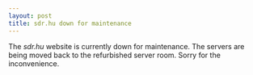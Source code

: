 ```yaml
---
layout: post
title: sdr.hu down for maintenance
---
```

The *sdr.hu* website is currently down for maintenance. The servers are being moved back to the refurbished server room. Sorry for the inconvenience.

